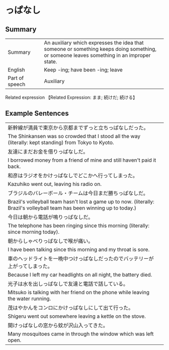 # っぱなし

## Summary

<table><tr>   <td>Summary<td>   <td>An auxiliary which expresses the idea that someone or something keeps doing something, or someone leaves something in an improper state.</td><tr><tr>   <td>English<td>   <td>Keep -ing; have been -ing; leave</td><tr><tr>   <td>Part of speech<td>   <td>Auxiliary</td><tr></table><tr>   <td>Related expression<td>   <td>【Related Expression: まま; 続けだ; 続ける】</td><tr></table></table>

## Example Sentences

<table><tr><td>新幹線が満員で東京から京都までずっと立ちっぱなしだった。<td><tr><tr><td>The Shinkansen was so crowded that I stood all the way (literally: kept standing) from Tokyo to Kyoto.<td><tr><tr><td>友達にまだお金を借りっぱなしだ。<td><tr><tr><td>I borrowed money from a friend of mine and still haven't paid it back.<td><tr><tr><td>和彦はラジオをかけっぱなしでどこかへ行ってしまった。<td><tr><tr><td>Kazuhiko went out, leaving his radio on.<td><tr><tr><td>ブラジルのバレーボール・チームは今日まだ勝ちっぱなしだ。<td><tr><tr><td>Brazil's volleyball team hasn't lost a game up to now. (literally: Brazil's volleyball team has been winning up to today.)<td><tr><tr><td>今日は朝から電話が鳴りっぱなしだ。<td><tr><tr><td>The telephone has been ringing since this morning (literally: since morning today).<td><tr><tr><td>朝からしゃべりっぱなしで喉が痛い。<td><tr><tr><td>I have been talking since this morning and my throat is sore.<td><tr><tr><td>車のヘッドライトを一晩中つけっぱなしだったのでバッテリーが上がってしまった。<td><tr><tr><td>Because I left my car headlights on all night, the battery died.<td><tr><tr><td>光子は水を出しっぱなしで友達と電話で話している。<td><tr><tr><td>Mitsuko is talking with her friend on the phone while leaving the water running.<td><tr><tr><td>茂はやかんをコンロにかけっぱなしにして出て行った。<td><tr><tr><td>Shigeru went out somewhere leaving a kettle on the stove.<td><tr><tr><td>開けっぱなしの窓から蚊が沢山入ってきた。<td><tr><tr><td>Many mosquitoes came in through the window which was left open.<td><tr></table>

